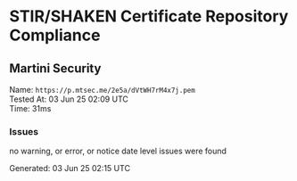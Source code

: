 # STIR/SHAKEN Certificate Repository Compliance

## Martini Security

Name: `https://p.mtsec.me/2e5a/dVtWH7rM4x7j.pem`\
Tested At: 03 Jun 25 02:09 UTC\
Time: 31ms

### Issues

no warning, or error, or notice date level issues were found

Generated: 03 Jun 25 02:15 UTC